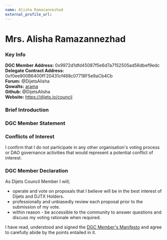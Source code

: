 ```yaml
---
name: Alisha Ramazannezhad
external_profile_url:
---
```


# Mrs. Alisha Ramazannezhad

### Key Info

**DGC Member Address:** 0x9972d1dfd45087f5e6d7a7152505ad56dbef9edc  
**Delegate Contract Address:** 0xf0ee900B6400fF20431cf488c07718F5e9aCb4Cb  
**Forum:** @DijetsAlisha  
**Qowalts:** [arama](https://redirect.dijets.io/#/@arama:dijets.org)  
**Github:** @DijetsAlisha  
**Website:** https://dijets.io/council  

### Brief Introduction


### DGC Member Statement


### Conflicts of Interest

I confirm that I do not participate in any other organisation's voting process or DAO governance activities that would represent a potential conflict of interest.

### DGC Member Declaration

As Dijets Council Member I will;

 - operate and vote on proposals that I believe will be in the best interest of Dijets and DJTX Holders.
 - professionally and unbiasedly review each proposal prior to the submission of my vote.
 - within reason - be accessible to the community to answer questions and discuss my voting rationale when required.

I have read, understood and signed the [DGC Member's Manifesto](https://dijets.io/manifesto) and agree to carefully abide by the points entailed in it.
